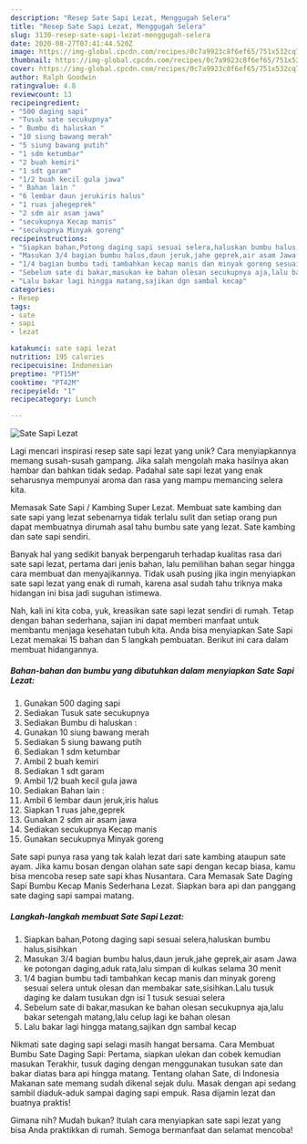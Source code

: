 ```yaml
---
description: "Resep Sate Sapi Lezat, Menggugah Selera"
title: "Resep Sate Sapi Lezat, Menggugah Selera"
slug: 3130-resep-sate-sapi-lezat-menggugah-selera
date: 2020-08-27T07:41:44.520Z
image: https://img-global.cpcdn.com/recipes/0c7a9923c8f6ef65/751x532cq70/sate-sapi-lezat-foto-resep-utama.jpg
thumbnail: https://img-global.cpcdn.com/recipes/0c7a9923c8f6ef65/751x532cq70/sate-sapi-lezat-foto-resep-utama.jpg
cover: https://img-global.cpcdn.com/recipes/0c7a9923c8f6ef65/751x532cq70/sate-sapi-lezat-foto-resep-utama.jpg
author: Ralph Goodwin
ratingvalue: 4.8
reviewcount: 13
recipeingredient:
- "500 daging sapi"
- "Tusuk sate secukupnya"
- " Bumbu di haluskan "
- "10 siung bawang merah"
- "5 siung bawang putih"
- "1 sdm ketumbar"
- "2 buah kemiri"
- "1 sdt garam"
- "1/2 buah kecil gula jawa"
- " Bahan lain "
- "6 lembar daun jerukiris halus"
- "1 ruas jahegeprek"
- "2 sdm air asam jawa"
- "secukupnya Kecap manis"
- "secukupnya Minyak goreng"
recipeinstructions:
- "Siapkan bahan,Potong daging sapi sesuai selera,haluskan bumbu halus,sisihkan"
- "Masukan 3/4 bagian bumbu halus,daun jeruk,jahe geprek,air asam Jawa ke potongan daging,aduk rata,lalu simpan di kulkas selama 30 menit"
- "1/4 bagian bumbu tadi tambahkan kecap manis dan minyak goreng sesuai selera untuk olesan dan membakar sate,sisihkan.Lalu tusuk daging ke dalam tusukan dgn isi 1 tusuk sesuai selera"
- "Sebelum sate di bakar,masukan ke bahan olesan secukupnya aja,lalu bakar setengah matang,lalu celup lagi ke bahan olesan"
- "Lalu bakar lagi hingga matang,sajikan dgn sambal kecap"
categories:
- Resep
tags:
- sate
- sapi
- lezat

katakunci: sate sapi lezat 
nutrition: 195 calories
recipecuisine: Indonesian
preptime: "PT15M"
cooktime: "PT42M"
recipeyield: "1"
recipecategory: Lunch

---
```



![Sate Sapi Lezat](https://img-global.cpcdn.com/recipes/0c7a9923c8f6ef65/751x532cq70/sate-sapi-lezat-foto-resep-utama.jpg)

Lagi mencari inspirasi resep sate sapi lezat yang unik? Cara menyiapkannya memang susah-susah gampang. Jika salah mengolah maka hasilnya akan hambar dan bahkan tidak sedap. Padahal sate sapi lezat yang enak seharusnya mempunyai aroma dan rasa yang mampu memancing selera kita.

Memasak Sate Sapi / Kambing Super Lezat. Membuat sate kambing dan sate sapi yang lezat sebenarnya tidak terlalu sulit dan setiap orang pun dapat membuatnya dirumah asal tahu bumbu sate yang lezat. Sate kambing dan sate sapi sendiri.

Banyak hal yang sedikit banyak berpengaruh terhadap kualitas rasa dari sate sapi lezat, pertama dari jenis bahan, lalu pemilihan bahan segar hingga cara membuat dan menyajikannya. Tidak usah pusing jika ingin menyiapkan sate sapi lezat yang enak di rumah, karena asal sudah tahu triknya maka hidangan ini bisa jadi suguhan istimewa.


Nah, kali ini kita coba, yuk, kreasikan sate sapi lezat sendiri di rumah. Tetap dengan bahan sederhana, sajian ini dapat memberi manfaat untuk membantu menjaga kesehatan tubuh kita. Anda bisa menyiapkan Sate Sapi Lezat memakai 15 bahan dan 5 langkah pembuatan. Berikut ini cara dalam membuat hidangannya.

<!--inarticleads1-->

##### Bahan-bahan dan bumbu yang dibutuhkan dalam menyiapkan Sate Sapi Lezat:

1. Gunakan 500 daging sapi
1. Sediakan Tusuk sate secukupnya
1. Sediakan  Bumbu di haluskan :
1. Gunakan 10 siung bawang merah
1. Sediakan 5 siung bawang putih
1. Sediakan 1 sdm ketumbar
1. Ambil 2 buah kemiri
1. Sediakan 1 sdt garam
1. Ambil 1/2 buah kecil gula jawa
1. Sediakan  Bahan lain :
1. Ambil 6 lembar daun jeruk,iris halus
1. Siapkan 1 ruas jahe,geprek
1. Gunakan 2 sdm air asam jawa
1. Sediakan secukupnya Kecap manis
1. Gunakan secukupnya Minyak goreng


Sate sapi punya rasa yang tak kalah lezat dari sate kambing ataupun sate ayam. Jika kamu bosan dengan olahan sate sapi dengan kecap biasa, kamu bisa mencoba resep sate sapi khas Nusantara. Cara Memasak Sate Daging Sapi Bumbu Kecap Manis Sederhana Lezat. Siapkan bara api dan panggang sate daging sapi sampai matang. 

<!--inarticleads2-->

##### Langkah-langkah membuat Sate Sapi Lezat:

1. Siapkan bahan,Potong daging sapi sesuai selera,haluskan bumbu halus,sisihkan
1. Masukan 3/4 bagian bumbu halus,daun jeruk,jahe geprek,air asam Jawa ke potongan daging,aduk rata,lalu simpan di kulkas selama 30 menit
1. 1/4 bagian bumbu tadi tambahkan kecap manis dan minyak goreng sesuai selera untuk olesan dan membakar sate,sisihkan.Lalu tusuk daging ke dalam tusukan dgn isi 1 tusuk sesuai selera
1. Sebelum sate di bakar,masukan ke bahan olesan secukupnya aja,lalu bakar setengah matang,lalu celup lagi ke bahan olesan
1. Lalu bakar lagi hingga matang,sajikan dgn sambal kecap


Nikmati sate daging sapi selagi masih hangat bersama. Cara Membuat Bumbu Sate Daging Sapi: Pertama, siapkan ulekan dan cobek kemudian masukan Terakhir, tusuk daging dengan menggunakan tusukan sate dan bakar diatas bara api hingga matang. Tentang olahan Sate, di Indonesia Makanan sate memang sudah dikenal sejak dulu. Masak dengan api sedang sambil diaduk-aduk sampai daging sapi empuk. Rasa dijamin lezat dan buatnya praktis! 

Gimana nih? Mudah bukan? Itulah cara menyiapkan sate sapi lezat yang bisa Anda praktikkan di rumah. Semoga bermanfaat dan selamat mencoba!
